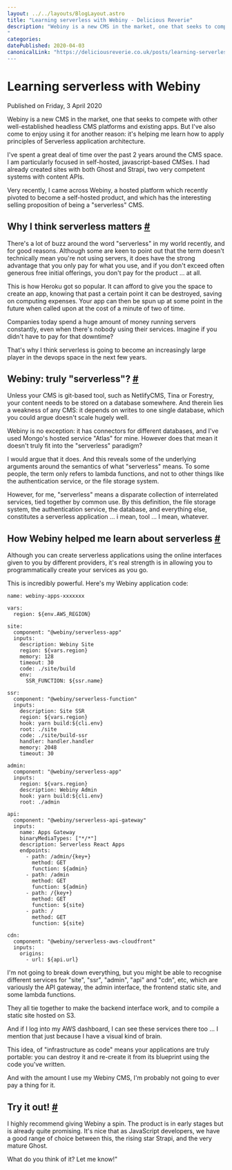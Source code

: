 ```yaml
---
layout: ../../layouts/BlogLayout.astro
title: "Learning serverless with Webiny - Delicious Reverie"
description: "Webiny is a new CMS in the market, one that seeks to compete with other well-established headless CMS platforms and existing apps. But I've also come to enjoy using it for another reason...
"
categories:
datePublished: 2020-04-03
canonicalLink: "https://deliciousreverie.co.uk/posts/learning-serverless-with-webiny/
---
```

# Learning serverless with Webiny

Published on Friday, 3 April 2020

Webiny is a new CMS in the market, one that seeks to compete with other well-established headless CMS platforms and existing apps. But I've also come to enjoy using it for another reason: it's helping me learn how to apply principles of Serverless application architecture.

I've spent a great deal of time over the past 2 years around the CMS space. I am particularly focused in self-hosted, javascript-based CMSes. I had already created sites with both Ghost and Strapi, two very competent systems with content APIs.

Very recently, I came across Webiny, a hosted platform which recently pivoted to become a self-hosted product, and which has the interesting selling proposition of being a "serverless" CMS.

## Why I think serverless matters [#](https://deliciousreverie.co.uk/posts/learning-serverless-with-webiny/#why-i-think-serverless-matters)

There's a lot of buzz around the word "serverless" in my world recently, and for good reasons. Although some are keen to point out that the term doesn't technically mean you're not using servers, it does have the strong advantage that you only pay for what you use, and if you don't exceed often generous free initial offerings, you don't pay for the product ... at all.

This is how Heroku got so popular. It can afford to give you the space to create an app, knowing that past a certain point it can be destroyed, saving on computing expenses. Your app can then be spun up at some point in the future when called upon at the cost of a minute of two of time.

Companies today spend a huge amount of money running servers constantly, even when there's nobody using their services. Imagine if you didn't have to pay for that downtime?

That's why I think serverless is going to become an increasingly large player in the devops space in the next few years.

## Webiny: truly "serverless"? [#](https://deliciousreverie.co.uk/posts/learning-serverless-with-webiny/#webiny:-truly-%22serverless%22)

Unless your CMS is git-based tool, such as NetlifyCMS, Tina or Forestry, your content needs to be stored on a database somewhere. And therein lies a weakness of any CMS: it depends on writes to one single database, which you could argue doesn't scale hugely well.

Webiny is no exception: it has connectors for different databases, and I've used Mongo's hosted service "Atlas" for mine. However does that mean it doesn't truly fit into the "serverless" paradigm?

I would argue that it does. And this reveals some of the underlying arguments around the semantics of what "serverless" means. To some people, the term only refers to lambda functions, and not to other things like the authentication service, or the file storage system.

However, for me, "serverless" means a disparate collection of interrelated services, tied together by common use. By this definition, the file storage system, the authentication service, the database, and everything else, constitutes a serverless application ... i mean, tool ... I mean, whatever.

## How Webiny helped me learn about serverless [#](https://deliciousreverie.co.uk/posts/learning-serverless-with-webiny/#how-webiny-helped-me-learn-about-serverless)

Although you can create serverless applications using the online interfaces given to you by different providers, it's real strength is in allowing you to programmatically create your services as you go.

This is incredibly powerful. Here's my Webiny application code:

```
name: webiny-apps-xxxxxxx

vars:
  region: ${env.AWS_REGION}

site:
  component: "@webiny/serverless-app"
  inputs:
    description: Webiny Site
    region: ${vars.region}
    memory: 128
    timeout: 30
    code: ./site/build
    env:
      SSR_FUNCTION: ${ssr.name}

ssr:
  component: "@webiny/serverless-function"
  inputs:
    description: Site SSR
    region: ${vars.region}
    hook: yarn build:${cli.env}
    root: ./site
    code: ./site/build-ssr
    handler: handler.handler
    memory: 2048
    timeout: 30

admin:
  component: "@webiny/serverless-app"
  inputs:
    region: ${vars.region}
    description: Webiny Admin
    hook: yarn build:${cli.env}
    root: ./admin

api:
  component: "@webiny/serverless-api-gateway"
  inputs:
    name: Apps Gateway
    binaryMediaTypes: ["*/*"]
    description: Serverless React Apps
    endpoints:
      - path: /admin/{key+}
        method: GET
        function: ${admin}
      - path: /admin
        method: GET
        function: ${admin}
      - path: /{key+}
        method: GET
        function: ${site}
      - path: /
        method: GET
        function: ${site}

cdn:
  component: "@webiny/serverless-aws-cloudfront"
  inputs:
    origins:
      - url: ${api.url}
```

I'm not going to break down everything, but you might be able to recognise different services for "site", "ssr", "admin", "api" and "cdn", etc, which are variously the API gateway, the admin interface, the frontend static site, and some lambda functions.

They all tie together to make the backend interface work, and to compile a static site hosted on S3.

And if I log into my AWS dashboard, I can see these services there too ... I mention that just because I have a visual kind of brain.

This idea, of "infrastructure as code" means your applications are truly portable: you can destroy it and re-create it from its blueprint using the code you've written.

And with the amount I use my Webiny CMS, I'm probably not going to ever pay a thing for it.

## Try it out! [#](https://deliciousreverie.co.uk/posts/learning-serverless-with-webiny/#try-it-out!)

I highly recommend giving Webiny a spin. The product is in early stages but is already quite promising. It's nice that as JavaScript developers, we have a good range of choice between this, the rising star Strapi, and the very mature Ghost.

What do you think of it? Let me know!"